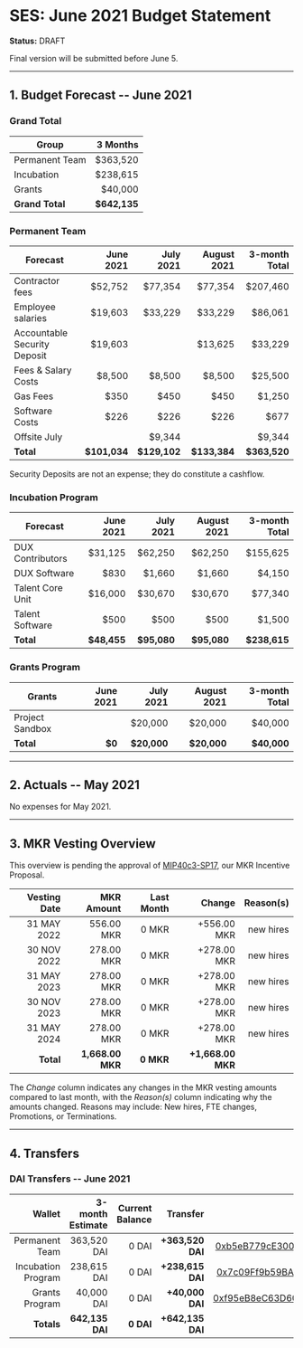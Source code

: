 # SES: June 2021 Budget Statement

**Status:** DRAFT

Final version will be submitted before June 5.

---

## 1. Budget Forecast -- June 2021

### Grand Total

| Group           | 3 Months       |
|-----------------|---------------:|
| Permanent Team  |       $363,520 |
| Incubation      |       $238,615 |
| Grants          |        $40,000 |
| **Grand Total** |   **$642,135** |

### Permanent Team

| Forecast                     | June 2021 | July 2021 | August 2021 | 3-month Total |
|------------------------------|----------:|----------:|------------:|--------------:|
| Contractor fees              |   $52,752 |   $77,354 |     $77,354 |      $207,460 |
| Employee salaries            |   $19,603 |   $33,229 |     $33,229 |       $86,061 |
| Accountable Security Deposit |   $19,603 |           |     $13,625 |       $33,229 |
| Fees & Salary Costs          |    $8,500 |    $8,500 |      $8,500 |       $25,500 |
| Gas Fees                     |      $350 |      $450 |        $450 |        $1,250 |
| Software Costs               |      $226 |      $226 |        $226 |          $677 |
| Offsite July                 |           |    $9,344 |             |        $9,344 |
| **Total**                    |**$101,034**|**$129,102**|**$133,384**|  **$363,520**|

Security Deposits are not an expense; they do constitute a cashflow.

### Incubation Program

| Forecast         | June 2021 | July 2021 | August 2021 | 3-month Total |
|------------------|----------:|----------:|------------:|--------------:|
| DUX Contributors |   $31,125 |   $62,250 |     $62,250 |      $155,625 |
| DUX Software     |      $830 |    $1,660 |      $1,660 |        $4,150 |
| Talent Core Unit |   $16,000 |   $30,670 |     $30,670 |       $77,340 |
| Talent Software  |      $500 |      $500 |        $500 |        $1,500 |
| **Total**        |**$48,455**|**$95,080** | **$95,080**|   **$238,615**|

### Grants Program

| Grants          | June 2021 | July 2021 | August 2021 | 3-month Total |
|-----------------|----------:|----------:|------------:|--------------:|
| Project Sandbox |           |   $20,000 |     $20,000 |       $40,000 |
| **Total**       |     **$0**|**$20,000**|  **$20,000**|    **$40,000**|

---

## 2. Actuals -- May 2021

No expenses for May 2021.

---

## 3. MKR Vesting Overview

This overview is pending the approval of [MIP40c3-SP17](https://forum.makerdao.com/t/mip40c3-sp17-sustainable-ecosystem-scaling-core-unit-mkr-budget-ses-001/8043), our MKR Incentive Proposal.
 
|  Vesting Date         |       MKR Amount | Last Month |        Change |      Reason(s) |
|----------------------:|-----------------:|-----------:|--------------:|---------------:|
|  31 MAY 2022          |       556.00 MKR |      0 MKR |   +556.00 MKR |      new hires |
|  30 NOV 2022          |       278.00 MKR |      0 MKR |   +278.00 MKR |      new hires |
|  31 MAY 2023          |       278.00 MKR |      0 MKR |   +278.00 MKR |      new hires |
|  30 NOV 2023          |       278.00 MKR |      0 MKR |   +278.00 MKR |      new hires |
|  31 MAY 2024          |       278.00 MKR |      0 MKR |   +278.00 MKR |      new hires |
|  **Total**            | **1,668.00 MKR** |  **0 MKR** | **+1,668.00 MKR** |                |

The *Change* column indicates any changes in the MKR vesting amounts compared to last month, with the *Reason(s)* column indicating why the amounts changed. Reasons may include: New hires, FTE changes, Promotions, or Terminations.

---

## 4. Transfers

### DAI Transfers -- June 2021

|             Wallet | 3-month Estimate | Current Balance |         Transfer |                          Multi-sig Address |
|-------------------:|-----------------:|----------------:|-----------------:|-------------------------------------------:|
|     Permanent Team |      363,520 DAI |           0 DAI | **+363,520 DAI** | [0xb5eB779cE300024EDB3dF9b6C007E312584f6F4f](https://gnosis-safe.io/app/#/safes/0xb5eB779cE300024EDB3dF9b6C007E312584f6F4f/balances) |
| Incubation Program |      238,615 DAI |           0 DAI | **+238,615 DAI** | [0x7c09Ff9b59BAAebfd721cbDA3676826aA6d7BaE8](https://gnosis-safe.io/app/#/safes/0x7c09Ff9b59BAAebfd721cbDA3676826aA6d7BaE8/balances) |
|     Grants Program |       40,000 DAI |           0 DAI |  **+40,000 DAI** | [0xf95eB8eC63D6059bA62b0A8A7F843c7D92f41de2](https://gnosis-safe.io/app/#/safes/0xf95eB8eC63D6059bA62b0A8A7F843c7D92f41de2/balances) |
|     **Totals**     |  **642,135 DAI** |       **0 DAI** | **+642,135 DAI** |                                            |
